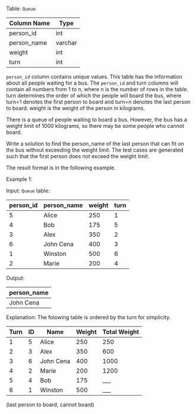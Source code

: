 Table: `Queue`

| Column Name | Type    |
|-------------|---------|
| person_id   | int     |
| person_name | varchar |
| weight      | int     |
| turn        | int     |

`person_id` column contains unique values.
This table has the information about all people waiting for a bus. The `person_id` and turn columns will contain all numbers from 1 to n, where n is the number of rows in the table. turn determines the order of which the people will board the bus, where turn=1 denotes the first person to board and turn=n denotes the last person to board. weight is the weight of the person in kilograms.

There is a queue of people waiting to board a bus. However, the bus has a weight limit of 1000 kilograms, so there may be some people who cannot board.

Write a solution to find the person_name of the last person that can fit on the bus without exceeding the weight limit. The test cases are generated such that the first person does not exceed the weight limit.

The result format is in the following example.

Example 1:

Input: 
`Queue` table:

| person_id | person_name | weight | turn |
|-----------|-------------|--------|------|
| 5         | Alice       | 250    | 1    |
| 4         | Bob         | 175    | 5    |
| 3         | Alex        | 350    | 2    |
| 6         | John Cena   | 400    | 3    |
| 1         | Winston     | 500    | 6    |
| 2         | Marie       | 200    | 4    |

Output: 

| person_name |
|-------------|
| John Cena   |

Explanation: The folowing table is ordered by the turn for simplicity.

| Turn | ID | Name      | Weight | Total Weight |
|------|----|-----------|--------|--------------|
| 1    | 5  | Alice     | 250    | 250          |
| 2    | 3  | Alex      | 350    | 600          |
| 3    | 6  | John Cena | 400    | 1000         | 
| 4    | 2  | Marie     | 200    | 1200         |
| 5    | 4  | Bob       | 175    | ___          |
| 6    | 1  | Winston   | 500    | ___          |

(last person to board, cannot board)